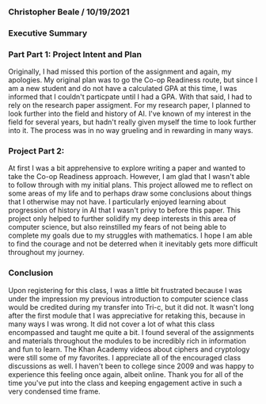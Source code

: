 ### Christopher Beale / 10/19/2021

### Executive Summary


### Part Part 1: Project Intent and Plan
Originally, I had missed this portion of the assignment and again, my apologies. My original plan was to go the Co-op Readiness route, but since I am a new student and do not have a calculated GPA at this time, I was informed that I couldn't particpate until I had a GPA. With that said, I had to rely on the research paper assigment. For my research paper, I planned to look further into the field and history of AI. I've known of my interest in the field for several years, but hadn't really given myself the time to look further into it. The process was in no way grueling and in rewarding in many ways. 


### Project Part 2:
At first I was a bit apprehensive to explore writing a paper and wanted to take the Co-op Readiness approach.  However, I am glad that I wasn't able to follow through with my initial plans. This project allowed me to reflect on some areas of my life and to perhaps draw some conclusions about things that I otherwise may not have. I particularly enjoyed learning about progression of history in AI that I wasn't privy to before this paper. This project only helped to further solidify my deep interests in this area of computer science, but also reinstilled my fears of not being able to complete my goals due to my struggles with mathematics. I hope I am able to find the courage and not be deterred when it inevitably gets more difficult throughout my journey. 

### Conclusion
Upon registering for this class, I was a little bit frustrated because I was under the impression my previous introduction to computer science class would be credited during my transfer into Tri-c, but it did not. It wasn't long after the first module that I was appreciative  for retaking this, because in many ways I was wrong. It did not cover a lot of what this class encompassed and taught me quite a bit. I found several of the assignments and materials throughout the modules to be incredibly rich in information and fun to learn. The Khan Academy videos about ciphers and cryptology were still some of my favorites. I appreciate all of the encouraged class discussions as well. I haven't been to college since 2009 and was happy to experience this feeling once again, albeit online. Thank you for all of the time you've put into the class and keeping engagement active in such a very condensed time frame.  

